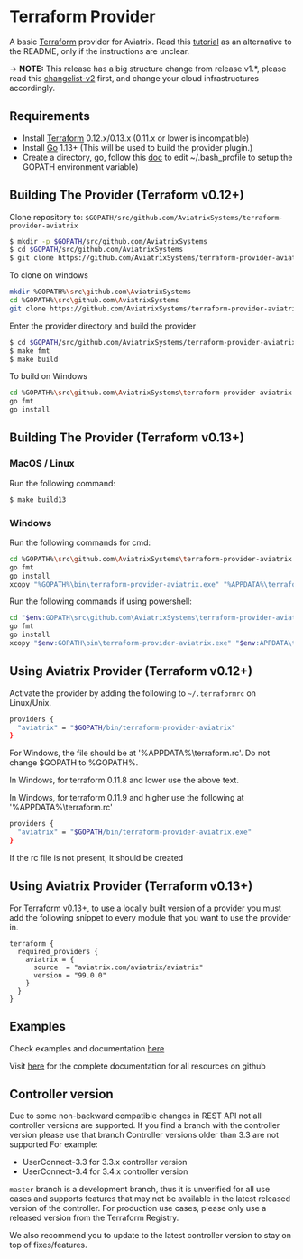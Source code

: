 Terraform Provider
==================
A basic [Terraform](http://terraform.io) provider for Aviatrix. Read this [tutorial](https://docs.aviatrix.com/HowTos/tf_aviatrix_howto.html) as an alternative to the README, only if the instructions are unclear.

-> **NOTE:** This release has a big structure change from release v1.*, please read this [changelist-v2](https://www.terraform.io/docs/providers/aviatrix/guides/feature-changelist-v2.html) first, and change your cloud infrastructures accordingly.

Requirements
------------

-	Install [Terraform](https://www.terraform.io/downloads.html) 0.12.x/0.13.x (0.11.x or lower is incompatible)
-	Install [Go](https://golang.org/doc/install) 1.13+ (This will be used to build the provider plugin.)
-	Create a directory, go, follow this [doc](https://github.com/golang/go/wiki/SettingGOPATH) to edit ~/.bash_profile to setup the GOPATH environment variable)

Building The Provider (Terraform v0.12+)
---------------------

Clone repository to: `$GOPATH/src/github.com/AviatrixSystems/terraform-provider-aviatrix`

```sh
$ mkdir -p $GOPATH/src/github.com/AviatrixSystems
$ cd $GOPATH/src/github.com/AviatrixSystems
$ git clone https://github.com/AviatrixSystems/terraform-provider-aviatrix.git
```

To clone on windows
```sh
mkdir %GOPATH%\src\github.com\AviatrixSystems
cd %GOPATH%\src\github.com\AviatrixSystems
git clone https://github.com/AviatrixSystems/terraform-provider-aviatrix.git
```

Enter the provider directory and build the provider

```sh
$ cd $GOPATH/src/github.com/AviatrixSystems/terraform-provider-aviatrix
$ make fmt
$ make build
```

To build on Windows
```sh
cd %GOPATH%\src\github.com\AviatrixSystems\terraform-provider-aviatrix
go fmt
go install
```

Building The Provider (Terraform v0.13+)
-----------------------

### MacOS / Linux
Run the following command:
```sh
$ make build13
```

### Windows
Run the following commands for cmd:
```sh
cd %GOPATH%\src\github.com\AviatrixSystems\terraform-provider-aviatrix
go fmt
go install
xcopy "%GOPATH%\bin\terraform-provider-aviatrix.exe" "%APPDATA%\terraform.d\plugins\aviatrix.com\aviatrix\aviatrix\99.0.0\windows_amd64\" /Y
```
Run the following commands if using powershell:
```sh
cd "$env:GOPATH\src\github.com\AviatrixSystems\terraform-provider-aviatrix"
go fmt
go install
xcopy "$env:GOPATH\bin\terraform-provider-aviatrix.exe" "$env:APPDATA\terraform.d\plugins\aviatrix.com\aviatrix\aviatrix\99.0.0\windows_amd64\" /Y
```
Using Aviatrix Provider (Terraform v0.12+)
-----------------------

Activate the provider by adding the following to `~/.terraformrc` on Linux/Unix.
```sh
providers {
  "aviatrix" = "$GOPATH/bin/terraform-provider-aviatrix"
}
```
For Windows, the file should be at '%APPDATA%\terraform.rc'. Do not change $GOPATH to %GOPATH%.

In Windows, for terraform 0.11.8 and lower use the above text.

In Windows, for terraform 0.11.9 and higher use the following at '%APPDATA%\terraform.rc'
```sh
providers {
  "aviatrix" = "$GOPATH/bin/terraform-provider-aviatrix.exe"
}
```

If the rc file is not present, it should be created

Using Aviatrix Provider (Terraform v0.13+)
-----------------------

For Terraform v0.13+, to use a locally built version of a provider you must add the following snippet to every module
that you want to use the provider in.

```hcl
terraform {
  required_providers {
    aviatrix = {
      source  = "aviatrix.com/aviatrix/aviatrix"
      version = "99.0.0"
    }
  }
}
```

Examples
--------

Check examples and documentation [here](https://www.terraform.io/docs/providers/aviatrix/)

Visit [here](https://github.com/terraform-providers/terraform-provider-aviatrix/tree/master/website/docs/) for the complete documentation for all resources on github


Controller version
------------------
Due to some non-backward compatible changes in REST API not all controller versions are supported.
If you find a branch with the controller version please use that branch
Controller versions older than 3.3 are not supported
For example:
 * UserConnect-3.3 for 3.3.x controller version
 * UserConnect-3.4 for 3.4.x controller version

`master` branch is a development branch, thus it is unverified for all use cases and supports features that may not be available in the latest released version of the controller. For production use cases, please only use a released version from the Terraform Registry.

We also recommend you to update to the latest controller version to stay on top of fixes/features.
